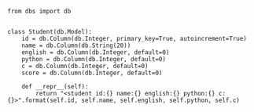     from dbs import db
    
    
    class Student(db.Model):
        id = db.Column(db.Integer, primary_key=True, autoincrement=True)
        name = db.Column(db.String(20))
        english = db.Column(db.Integer, default=0)
        python = db.Column(db.Integer, default=0)
        c = db.Column(db.Integer, default=0)
        score = db.Column(db.Integer, default=0)
    
        def __repr__(self):
            return "<student id:{} name:{} english:{} python:{} c:{}>".format(self.id, self.name, self.english, self.python, self.c)
    


